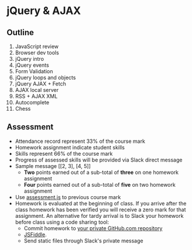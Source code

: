 # jQuery & AJAX

## Outline
1. JavaScript review
1. Browser dev tools
1. jQuery intro
1. jQuery events
1. Form Validation
1. jQuery loops and objects
1. jQuery AJAX + Fetch
1. AJAX local server
1. RSS + AJAX XML
1. Autocomplete
1. Chess

## Assessment
* Attendance record represent 33% of the course mark
* Homework assignment indicate student skills
* Skills represent 66% of the course mark
* Progress of assessed skills will be provided via Slack direct message
* Sample message [[2, 3], [4, 5]]
	* **Two** points earned out of a sub-total of **three** on one homework assignment
	* **Four** points earned out of a sub-total of **five** on two homework assignment
* Use [assessment.js](../../src/js/assessment.js) to previous course mark
* Homework is evaluated at the beginning of class. If you arrive after the class homework has been verified you will receive a zero mark for that assignment. An alternative for tardy arrival is to Slack your homework before class using a code sharing tool:
	* Commit homework to [your private GitHub.com repository](https://help.github.com/articles/create-a-repo/)
	* [JSFiddle](https://jsfiddle.net/).
	* Send static files through Slack's private message
